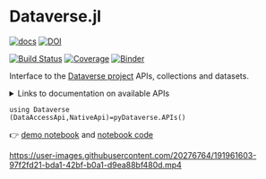 # Dataverse.jl

[![docs](https://img.shields.io/badge/pkg-documentation-blue.svg)](https://gdcc.github.io/Dataverse.jl/dev/)
[![DOI](https://zenodo.org/badge/260379066.svg)](https://doi.org/10.5281/zenodo.6665834)

[![Build Status](https://github.com/gdcc/Dataverse.jl/actions/workflows/CI.yml/badge.svg?branch=main)](https://github.com/gdcc/Dataverse.jl/actions/workflows/CI.yml?query=branch%3Amain)
[![Coverage](https://codecov.io/gh/gdcc/Dataverse.jl/branch/main/graph/badge.svg)](https://codecov.io/gh/gdcc/Dataverse.jl)
[![Binder](https://mybinder.org/badge_logo.svg)](https://mybinder.org/v2/gh/gdcc/Dataverse.jl/HEAD)

Interface to the [Dataverse project](https://dataverse.org) APIs, collections and datasets.

<details>
 <summary> Links to documentation on available APIs </summary>
<p>

- <https://demo.dataverse.org>
- <https://pydataverse.readthedocs.io/en/latest/index.html>
- <https://guides.dataverse.org/en/5.11/api/index.html>

</p>
</details>

```
using Dataverse
(DataAccessApi,NativeApi)=pyDataverse.APIs()
```

👉 [demo notebook](https://gdcc.github.io/Dataverse.jl/dev/notebook.html) and [notebook code](https://github.com/gdcc/Dataverse.jl/blob/main/docs/src/notebook.jl)

https://user-images.githubusercontent.com/20276764/191961603-97f2fd21-bda1-42bf-b0a1-d9ea88bf480d.mp4
